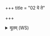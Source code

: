 +++
title = "02 ये ते"

+++
<details><summary>मूलम् (WS)</summary>

ये ते रात्रि नृचक्षसो द्रष्टारो नवतिर्नव ।  
अशीतिः सन्त्यष्टा उतो ते सप्त सप्ततिः ॥ ३ ॥
</details>